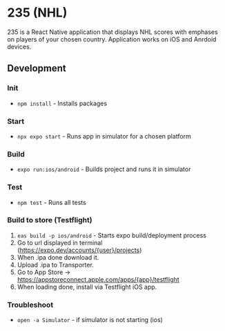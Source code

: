 # 235 (NHL)

235 is a React Native application that displays NHL scores with emphases on players of your chosen country. Application works on iOS and Anrdoid devices.

## Development

### Init

-   `npm install` - Installs packages

### Start

-   `npx expo start` - Runs app in simulator for a chosen platform

### Build

-   `expo run:ios/android` - Builds project and runs it in simulator

### Test

-   `npm test` - Runs all tests

### Build to store (Testflight)

1. `eas build -p ios/android` - Starts expo build/deployment process
2. Go to url displayed in terminal (https://expo.dev/accounts/{user}/projects)
3. When .ipa done download it.
4. Upload .ipa to Transporter.
5. Go to App Store -> https://appstoreconnect.apple.com/apps/{app}/testflight
6. When loading done, install via Testflight iOS app.

### Troubleshoot

-   `open -a Simulator` - if simulator is not starting (ios)
